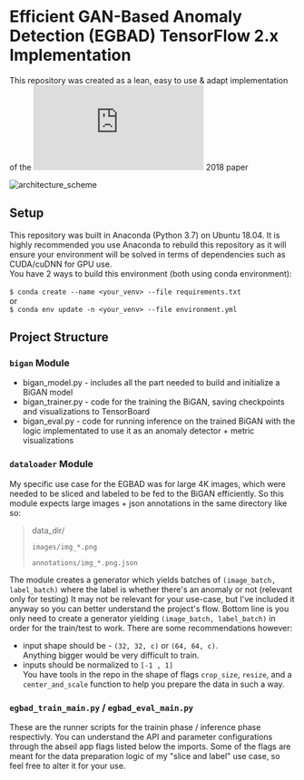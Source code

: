 # Efficient GAN-Based Anomaly Detection (EGBAD) TensorFlow 2.x Implementation

This repository was created as a lean, easy to use & adapt implementation of the ![Efficient GAN-Based Anomaly Detection](https://arxiv.org/pdf/1802.06222v2.pdf) 2018 paper

![architecture_scheme](https://raw.githubusercontent.com/SnowMasaya/Efficient_GAN-Based_Anomaly_Detection_Keras/master/images/efficient_gan.png)

## Setup
This repository was built in Anaconda (Python 3.7) on Ubuntu 18.04. It is highly recommended you use Anaconda to rebuild this repository as it will ensure
your environment will be solved in terms of dependencies such as CUDA/cuDNN for GPU use. <br>
You have 2 ways to build this environment (both using conda environment): <br>
<br>
`$ conda create --name <your_venv> --file requirements.txt` <br>
or <br>
`$ conda env update -n <your_venv> --file environment.yml` <br>

## Project Structure

### `bigan` Module
- bigan_model.py - includes all the part needed to build and initialize a BiGAN model
- bigan_trainer.py - code for the training the BiGAN, saving checkpoints and visualizations to TensorBoard
- bigan_eval.py - code for running inference on the trained BiGAN with the logic implementated to use it as an anomaly detector + metric visualizations

### `dataloader` Module
My specific use case for the EGBAD was for large 4K images, which were needed to be sliced and labeled to be fed to the BiGAN efficiently.
So this module expects large images + json annotations in the same directory like so: <br>

> data_dir/ 
>
>     images/img_*.png
>
>     annotations/img_*.png.json

The module creates a generator which yields batches of `(image_batch, label_batch)` where the label is whether there's an anomaly or not (relevant only for testing)
It may not be relevant for your use-case, but I've included it anyway so you can better understand the project's flow. 
Bottom line is you only need to create a generator yielding `(image_batch, label_batch)` in order for the train/test to work.
There are some recommendations however:
- input shape should be - `(32, 32, c)` or `(64, 64, c)`. <br> Anything bigger would be very difficult to train.
- inputs should be normalized to `[-1 , 1]` <br>
You have tools in the repo in the shape of flags `crop_size`, `resize`, and a `center_and_scale` function to help you prepare the data in such a way.

### `egbad_train_main.py` / `egbad_eval_main.py`
These are the runner scripts for the trainin phase / inference phase respectivly. You can understand the API and parameter configurations through the
abseil app flags listed below the imports.
Some of the flags are meant for the data preparation logic of my "slice and label" use case, so feel free to alter it for your use. 
